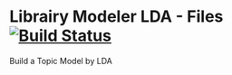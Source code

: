 # Librairy Modeler LDA - Files [![Build Status](https://travis-ci.org/librairy/modeler-lda.svg?branch=develop)](https://travis-ci.org/librairy/modeler-lda)

Build a Topic Model by LDA
